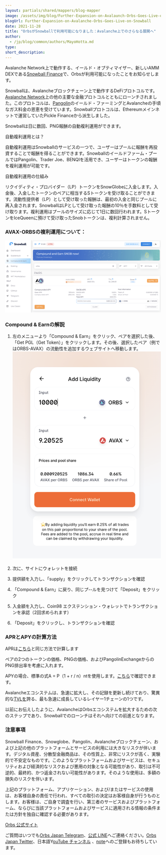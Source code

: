```yaml
---
layout: partials/shared/mappers/blog-mapper
image: /assets/img/blog/Further-Expansion-on-Avalaunch-Orbs-Goes-Live-on-Snowball/bg.jpg
blogUrl: Further-Expansion-on-Avalanche-Orbs-Goes-Live-on-Snowball
date: 2021-11-28
title: "OrbsがSnowballで利用可能になりました：Avalanche上でのさらなる展開へ"
author:
  - /jp/blog/common/authors/MayoHotta.md
type:
short_description: 
---
```


Avalanche Network上で動作する、イールド・オプティマイザー、新しいAMM DEXである[Snowball Finance](https://snowball.network/)で、Orbsが利用可能になったことをお知らせします。

Snowballは、Avalancheブロックチェーン上で動作するDeFiプロトコルです。[Avalanche Network](https://www.avax.network/)上の他の主要な金融プロトコルとともにローンチされました。このプロトコルは、[Pangolin](https://app.pangolin.exchange/#/png/1)のイールド・ファーミングとAvalancheの手頃なガス料金の恩恵を受けています。Snowballプロトコルは、Ethereumメインネットで運営していたPickle Financeから派生しました。

Snowballは日に数回、PNG報酬の自動複利運用ができます。

自動複利運用とは？

自動複利運用はSnowballのサービスの一つで、ユーザーはプールに報酬を再投資することで報酬を得ることができます。Snowballのイールドファーム・プールではPangolin、Trader Joe、BENQIを活用でき、ユーザーはトークンの報酬を複利運用が可能です。

自動複利運用の仕組み

リクイディティ・プロバイダー（LP）トークンをSnowGlobeに入金します。入金後、入金したトークンのペアに相当するSトークンを受け取ることができます。流動性提供者（LP）として受け取った報酬は、最初の入金と同じプールに再入金されます。SnowballはLPとして受け取った報酬の10％を手数料として受け取ります。複利運用はプールのサイズに応じて1日に数回行われます。SトークンをIceQueenに預けて受け取ったSnobトークンは、複利計算されません。

### AVAX-ORBSの複利運用について：

![snowball](/assets/img/blog/Further-Expansion-on-Avalaunch-Orbs-Goes-Live-on-Snowball/image1.png)

### Compound & Earnの解説

1.  左のメニューより「Compound & Earn」をクリック、ペアを選択した後、「Get PGL（Get Token）」をクリックします。その後、選択したペア（例ではORBS-AVAX）の流動性を追加するウェブサイトへ移動します。![snowball](/assets/img/blog/Further-Expansion-on-Avalaunch-Orbs-Goes-Live-on-Snowball/image2.png)

1.  次に、サイトにウォレットを接続

2.  提供額を入力し、「supply」をクリックしてトランザクションを確認

3.  「Compound & Earn」に戻り、同じプ--ルを見つけて「Deposit」をクリック

4.  入金額を入力し、Coin98 エクステンション・ウォレットでトランザクションを承認（2回求められます）

5.  「Deposit」をクリックし、トランザクションを確認

### APRとAPYの計算方法

APRは[こちら](https://vfat.tools/avax/png/)と同じ方法で計算します

ペアの2つのトークンの価格、PNGの価格、およびPangolinExchangeからのPNG排出率を考慮に入れます。

APYの場合、標準の式A = P（1 + r / n）ntを使用します。[こちら](https://www.calculatorsoup.com/calculators/financial/compound-interest-calculator.php)で確認できます。

Avalancheエコシステムは、急速に拡大し、その記録を更新し続けており、驚異的な[TVLを](https://defillama.com/chain/Avalanche)誇る、最も急速に成長しているレイヤー1チェーンの1つです。

以前にお伝えしたように、AvalancheはOrbsエコシステムを拡大するための次のステップであり、Snowballでのローンチはそれへ向けての前進となります。

### 注意事項

Snowball Finance、Snowglobe、Pangolin、Avalancheブロックチェーン、および上記の他のプラットフォームとサービスの利用には大きなリスクが伴います。デジタル資産、分散型金融商品は、その性質上、非常にリスクが高く、実験的で不安定なものです。このようなプラットフォームおよびサービスは、セキュリティおよび経済的なリスクおよび悪用の対象となる可能性があり、取引は不可逆的、最終的、かつ返金されない可能性があります。そのような使用は、多額の損失のリスクを伴います。

上記のプラットフォーム、アプリケーション、および/またはサービスの使用は、お客様自身の責任で行われ、すべての取引の決定はお客様自身が行うものとします。お客様は、ご自身で調査を行い、第三者のサービスおよびプラットフォーム、ならびに当該プラットフォームおよびサービスに適用される情報の条件または方針を独自に確認する必要があります。

<div class='line-separator'></div>

[Orbs 公式サイト](https://www.orbs.com/jp/)

ご質問はいつでも[Orbs Japan Telegram](https://t.me/joinchat/G0HZhBQssmZ05v6sp_G6jg)、[公式 LINE](https://line.me/R/ti/p/%40vrf9558a)へご連絡ください。[Orbs Japan Twitter](https://twitter.com/JapanOrbs)、日本語Y[ouTube チャンネル](https://www.youtube.com/channel/UCZePjhX4e6CuAe8v63Li9lg) 、[note](https://note.com/orbs_japan/)へのご登録もお待ちしています。
